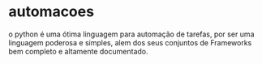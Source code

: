 # automacoes 
o python é uma ótima linguagem para automação de tarefas, por ser uma linguagem poderosa e simples, alem dos seus conjuntos de Frameworks bem completo e altamente documentado. 
